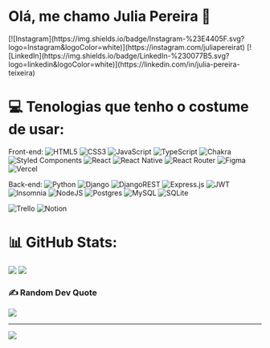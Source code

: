 <h1>Olá, me chamo Julia Pereira 👋</h1>
[![Instagram](https://img.shields.io/badge/Instagram-%23E4405F.svg?logo=Instagram&logoColor=white)](https://instagram.com/juliapereirat) [![LinkedIn](https://img.shields.io/badge/LinkedIn-%230077B5.svg?logo=linkedin&logoColor=white)](https://linkedin.com/in/julia-pereira-teixeira) 

# 💻 Tenologias que tenho o costume de usar:
Front-end: ![HTML5](https://img.shields.io/badge/html5-%23E34F26.svg?style=flat-square&logo=html5&logoColor=white) ![CSS3](https://img.shields.io/badge/css3-%231572B6.svg?style=flat-square&logo=css3&logoColor=white)  ![JavaScript](https://img.shields.io/badge/javascript-%23323330.svg?style=flat-square&logo=javascript&logoColor=%23F7DF1E) ![TypeScript](https://img.shields.io/badge/typescript-%23007ACC.svg?style=flat-square&logo=typescript&logoColor=white) ![Chakra](https://img.shields.io/badge/chakra-%234ED1C5.svg?style=flat-square&logo=chakraui&logoColor=white) ![Styled Components](https://img.shields.io/badge/styled--components-DB7093?style=flat-square&logo=styled-components&logoColor=white) ![React](https://img.shields.io/badge/react-%2320232a.svg?style=flat-square&logo=react&logoColor=%2361DAFB) ![React Native](https://img.shields.io/badge/react_native-%2320232a.svg?style=flat-square&logo=react&logoColor=%2361DAFB)  ![React Router](https://img.shields.io/badge/React_Router-CA4245?style=flat-square&logo=react-router&logoColor=white) ![Figma](https://img.shields.io/badge/figma-%23F24E1E.svg?style=flat-square&logo=figma&logoColor=white) ![Vercel](https://img.shields.io/badge/vercel-%23000000.svg?style=flat-square&logo=vercel&logoColor=white)

Back-end: ![Python](https://img.shields.io/badge/python-3670A0?style=flat-square&logo=python&logoColor=ffdd54)    ![Django](https://img.shields.io/badge/django-%23092E20.svg?style=flat-square&logo=django&logoColor=white) ![DjangoREST](https://img.shields.io/badge/DJANGO-REST-ff1709?style=flat-square&logo=django&logoColor=white&color=ff1709&labelColor=gray) ![Express.js](https://img.shields.io/badge/express.js-%23404d59.svg?style=flat-square&logo=express&logoColor=%2361DAFB) ![JWT](https://img.shields.io/badge/JWT-black?style=flat-square&logo=JSON%20web%20tokens) ![Insomnia](https://img.shields.io/badge/Insomnia-black?style=flat-square&logo=insomnia&logoColor=5849BE) ![NodeJS](https://img.shields.io/badge/node.js-6DA55F?style=flat-square&logo=node.js&logoColor=white)    ![Postgres](https://img.shields.io/badge/postgres-%23316192.svg?style=flat-square&logo=postgresql&logoColor=white) ![MySQL](https://img.shields.io/badge/mysql-%2300f.svg?style=flat-square&logo=mysql&logoColor=white) ![SQLite](https://img.shields.io/badge/sqlite-%2307405e.svg?style=flat-square&logo=sqlite&logoColor=white) 	 

![Trello](https://img.shields.io/badge/Trello-%23026AA7.svg?style=flat-square&logo=Trello&logoColor=white) ![Notion](https://img.shields.io/badge/Notion-%23000000.svg?style=flat-square&logo=notion&logoColor=white)


# 📊 GitHub Stats:
![](https://github-readme-stats.vercel.app/api?username=Julia-Teixeira&theme=dark&hide_border=false&include_all_commits=true&count_private=true&card_width=400) 
![](https://github-readme-stats.vercel.app/api/top-langs/?username=Julia-Teixeira&theme=dark&hide_border=false&include_all_commits=true&count_private=true&layout=compact&card_width=400)

### ✍️ Random Dev Quote
![](https://quotes-github-readme.vercel.app/api?type=horizontal&theme=dark)

---
[![](https://visitcount.itsvg.in/api?id=Julia-Teixeira&icon=2&color=6)](https://visitcount.itsvg.in)

<!-- Proudly created with GPRM ( https://gprm.itsvg.in ) -->


